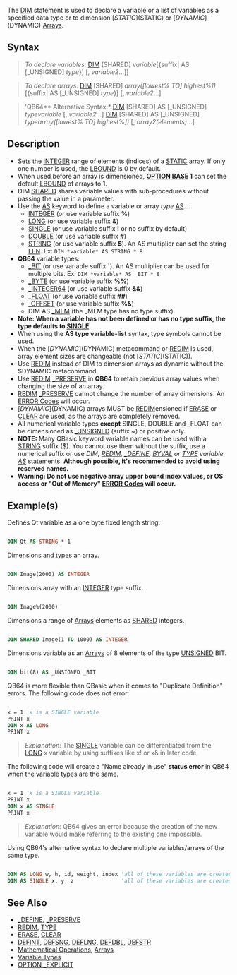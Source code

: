 The [DIM](DIM) statement is used to declare a variable or a list of variables as a specified data type or to dimension [$STATIC]($STATIC) or [$DYNAMIC]($DYNAMIC) [Arrays](Arrays).

## Syntax

> *To declare variables:*
> [DIM](DIM) [SHARED] *variable*[{suffix| AS [_UNSIGNED] *type*}] [, *variable2*...]]

> *To declare arrays:*
> [DIM](DIM) [SHARED] *array([lowest% TO] highest%])*[{suffix| AS [_UNSIGNED] *type*}] [, *variable2*...]

> 'QB64** Alternative Syntax:*
> [DIM](DIM) [SHARED] AS [_UNSIGNED] *typevariable*  [, *variable2*...]
> [DIM](DIM) [SHARED] AS [_UNSIGNED] *typearray([lowest% TO] highest%])* [, *array2(elements)*...]

## Description

* Sets the [INTEGER](INTEGER) range of elements (indices) of a [STATIC](STATIC) array. If only one number is used, the [LBOUND](LBOUND) is 0 by default. 
* When used before an array is dimensioned, **[OPTION BASE](OPTION-BASE) 1** can set the default [LBOUND](LBOUND) of arrays to 1.
* DIM [SHARED](SHARED) shares variable values with sub-procedures without passing the value in a parameter.
* Use the [AS](AS) keyword to define a variable or array *type* [AS](AS)...
  * [INTEGER](INTEGER) (or use variable suffix **%**)
  * [LONG](LONG) (or use variable suffix **&**)
  * [SINGLE](SINGLE) (or use variable suffix **!** or no suffix by default)
  * [DOUBLE](DOUBLE) (or use variable suffix **#**)
  * [STRING](STRING) (or use variable suffix **$**). An AS multiplier can set the string [LEN](LEN). Ex: `DIM *variable* AS STRING * 8`
* **QB64** variable types: 
  * [_BIT](_BIT) (or use variable suffix **\`**). An AS multiplier can be used for multiple bits. Ex: `DIM *variable* AS _BIT * 8`
  * [_BYTE](_BYTE) (or use variable suffix **%%**)
  * [_INTEGER64](_INTEGER64) (or use variable suffix **&&**)
  * [_FLOAT](_FLOAT) (or use variable suffix **##**)
  * [_OFFSET](_OFFSET) (or use variable suffix **%&**)
  * DIM AS [_MEM](_MEM) (the _MEM type has no type suffix).
* **Note: When a variable has not been defined or has no type suffix, the type defaults to [SINGLE](SINGLE).**
* When using the **AS type variable-list** syntax, type symbols cannot be used.
* When the [$DYNAMIC]($DYNAMIC) metacommand or [REDIM](REDIM) is used, array element sizes are changeable (not [$STATIC]($STATIC)).
* Use [REDIM](REDIM) instead of DIM to dimension arrays as dynamic without the $DYNAMIC metacommand.
* Use [REDIM](REDIM) [_PRESERVE](_PRESERVE) in **QB64** to retain previous array values when changing the size of an array. 
* [REDIM](REDIM) [_PRESERVE](_PRESERVE) cannot change the number of array dimensions. An [ERROR Codes](ERROR-Codes) will occur.
* [$DYNAMIC]($DYNAMIC) arrays MUST be [REDIM](REDIM)ensioned if [ERASE](ERASE) or [CLEAR](CLEAR) are used, as the arrays are completely removed.
* All numerical variable types **except** SINGLE, DOUBLE and _FLOAT can be dimensioned as [_UNSIGNED](_UNSIGNED) (suffix ~) or positive only.
* **NOTE:** Many QBasic keyword variable names can be used with a [STRING](STRING) suffix ($). You cannot use them without the suffix, use a numerical suffix or use *DIM, [REDIM](REDIM), [_DEFINE](_DEFINE), [BYVAL](BYVAL) or [TYPE](TYPE) variable [AS](AS)* statements. **Although possible, it's recommended to avoid using reserved names.**
* **Warning: Do not use negative array upper bound index values, or OS access or "Out of Memory" [ERROR Codes](ERROR-Codes) will occur.**

## Example(s)

Defines Qt variable as a one byte fixed length string.

```vb

DIM Qt AS STRING * 1 

```

Dimensions and types an array.

```vb

DIM Image(2000) AS INTEGER

```

Dimensions array with an [INTEGER](INTEGER) type suffix.

```vb

DIM Image%(2000)  

```

Dimensions a range of [Arrays](Arrays) elements as [SHARED](SHARED) integers.

```vb

DIM SHARED Image(1 TO 1000) AS INTEGER 

```

Dimensions variable as an [Arrays](Arrays) of 8 elements of the type [UNSIGNED](UNSIGNED) BIT.

```vb

DIM bit(8) AS _UNSIGNED _BIT 

```

QB64 is more flexible than QBasic when it comes to "Duplicate Definition" errors. The following code does not error:

```vb

x = 1 'x is a SINGLE variable
PRINT x
DIM x AS LONG
PRINT x 

```

> *Explanation:* The [SINGLE](SINGLE) variable can be differentiated from the [LONG](LONG) x variable by using suffixes like x! or x& in later code.

The following code will create a "Name already in use" **status error** in QB64 when the variable types are the same.

```vb

x = 1 'x is a SINGLE variable
PRINT x
DIM x AS SINGLE
PRINT x 

```

> *Explanation:* QB64 gives an error because the creation of the new variable would make referring to the existing one impossible.

Using QB64's alternative syntax to declare multiple variables/arrays of the same type.

```vb

DIM AS LONG w, h, id, weight, index 'all of these variables are created as type LONG
DIM AS SINGLE x, y, z               'all of these variables are created as type SINGLE

```

## See Also

* [_DEFINE](_DEFINE), [_PRESERVE](_PRESERVE)
* [REDIM](REDIM), [TYPE](TYPE)
* [ERASE](ERASE), [CLEAR](CLEAR)
* [DEFINT](DEFINT), [DEFSNG](DEFSNG), [DEFLNG](DEFLNG), [DEFDBL](DEFDBL), [DEFSTR](DEFSTR)
* [Mathematical Operations](Mathematical-Operations), [Arrays](Arrays)
* [Variable Types](Variable-Types)
* [OPTION _EXPLICIT](OPTION--EXPLICIT)
